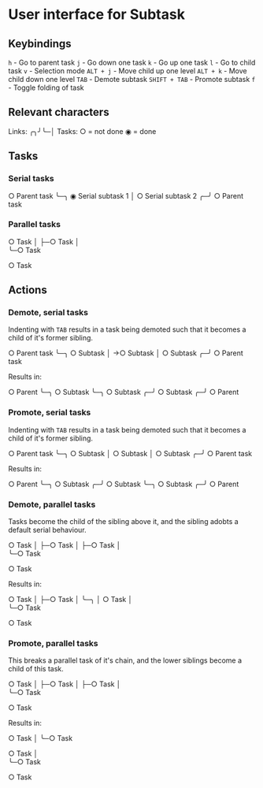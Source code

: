# User interface for Subtask

## Keybindings

`h` - Go to parent task
`j` - Go down one task
`k` - Go up one task
`l` - Go to child task
`v` - Selection mode
`ALT + j` - Move child up one level
`ALT + k` - Move child down one level
`TAB` - Demote subtask
`SHIFT + TAB` - Promote subtask
`f` - Toggle folding of task

## Relevant characters

Links: ╭╮╯╰─│
Tasks: ○ = not done
       ◉ = done

## Tasks

### Serial tasks

○ Parent task
╰─╮
  ◉ Serial subtask 1
  │ 
  ○ Serial subtask 2
╭─╯
○ Parent task

### Parallel tasks

○ Task
│
├─○ Task
│  
╰─○ Task

○ Task

## Actions

### Demote, serial tasks

Indenting with `TAB` results in a task being demoted such that it becomes a child of it's
former sibling.

○ Parent task
╰─╮
  ○ Subtask 
  │ 
->○ Subtask 
  │ 
  ○ Subtask 
╭─╯
○ Parent task

Results in:

○ Parent
╰─╮
  ○ Subtask
  ╰─╮ 
    ○ Subtask
  ╭─╯ 
  ○ Subtask
╭─╯
○ Parent

### Promote, serial tasks

Indenting with `TAB` results in a task being demoted such that it becomes a child of it's
former sibling.

○ Parent task
╰─╮
  ○ Subtask 
  │ 
  ○ Subtask 
  │ 
  ○ Subtask 
╭─╯
○ Parent task

Results in:

○ Parent
╰─╮
  ○ Subtask
╭─╯ 
○ Subtask
╰─╮ 
  ○ Subtask
╭─╯
○ Parent

### Demote, parallel tasks

Tasks become the child of the sibling above it, and the sibling adobts a default serial behaviour.

○ Task
│
├─○ Task
│
├─○ Task
│  
╰─○ Task

○ Task

Results in:

○ Task
│
├─○ Task
│ ╰─╮
│   ○ Task
│  
╰─○ Task
  
○ Task


### Promote, parallel tasks

This breaks a parallel task of it's chain, and the lower siblings
become a child of this task.

○ Task
│
├─○ Task
│
├─○ Task
│  
╰─○ Task

○ Task

Results in:

○ Task
│
╰─○ Task
 
○ Task
│  
╰─○ Task
  
○ Task
